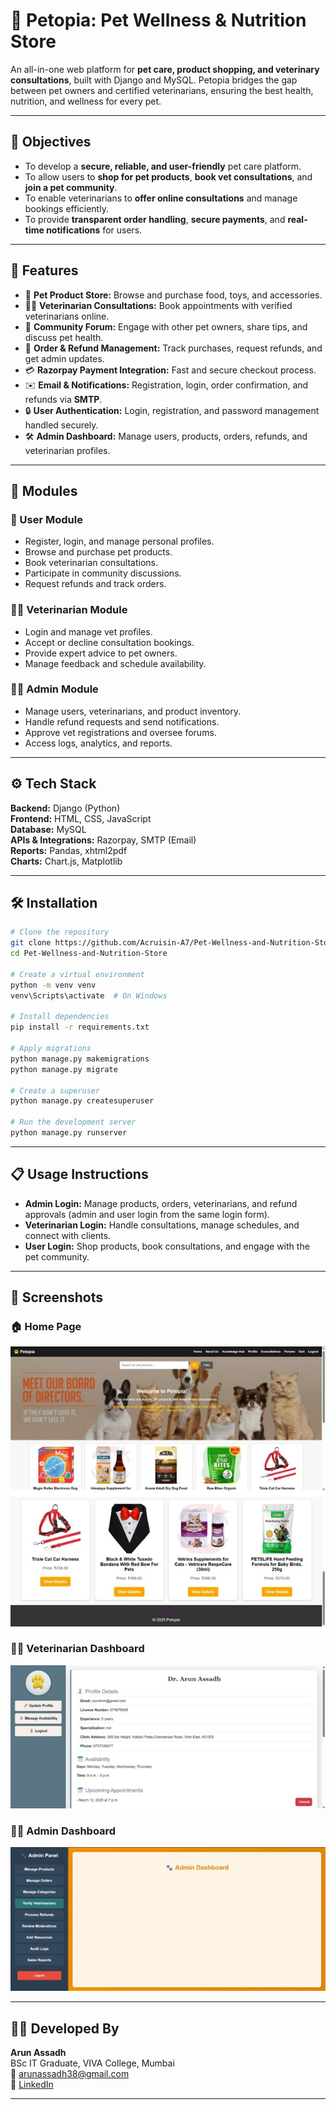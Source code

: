 # 🐾 Petopia: Pet Wellness & Nutrition Store

An all-in-one web platform for **pet care, product shopping, and veterinary consultations**, built with Django and MySQL. Petopia bridges the gap between pet owners and certified veterinarians, ensuring the best health, nutrition, and wellness for every pet.

---

## 🎯 Objectives

- To develop a **secure, reliable, and user-friendly** pet care platform.  
- To allow users to **shop for pet products**, **book vet consultations**, and **join a pet community**.  
- To enable veterinarians to **offer online consultations** and manage bookings efficiently.  
- To provide **transparent order handling**, **secure payments**, and **real-time notifications** for users.

---

## 🚀 Features

- 🐶 **Pet Product Store:** Browse and purchase food, toys, and accessories.  
- 👨‍⚕️ **Veterinarian Consultations:** Book appointments with verified veterinarians online.  
- 💬 **Community Forum:** Engage with other pet owners, share tips, and discuss pet health.  
- 🧾 **Order & Refund Management:** Track purchases, request refunds, and get admin updates.  
- 💳 **Razorpay Payment Integration:** Fast and secure checkout process.  
- ✉️ **Email & Notifications:** Registration, login, order confirmation, and refunds via **SMTP**.  
- 🔒 **User Authentication:** Login, registration, and password management handled securely.   
- 🛠️ **Admin Dashboard:** Manage users, products, orders, refunds, and veterinarian profiles.  

---

## 🧱 Modules

### 👤 User Module
- Register, login, and manage personal profiles.  
- Browse and purchase pet products.  
- Book veterinarian consultations.  
- Participate in community discussions.  
- Request refunds and track orders.

### 👨‍⚕️ Veterinarian Module
- Login and manage vet profiles.  
- Accept or decline consultation bookings.  
- Provide expert advice to pet owners.  
- Manage feedback and schedule availability.

### 🧑‍💼 Admin Module
- Manage users, veterinarians, and product inventory.  
- Handle refund requests and send notifications.  
- Approve vet registrations and oversee forums.  
- Access logs, analytics, and reports.

---

## ⚙️ Tech Stack

**Backend:** Django (Python)  
**Frontend:** HTML, CSS, JavaScript  
**Database:** MySQL  
**APIs & Integrations:** Razorpay, SMTP (Email)  
**Reports:** Pandas, xhtml2pdf  
**Charts:** Chart.js, Matplotlib  

---

## 🛠️ Installation

```bash
# Clone the repository
git clone https://github.com/Acruisin-A7/Pet-Wellness-and-Nutrition-Store.git
cd Pet-Wellness-and-Nutrition-Store

# Create a virtual environment
python -m venv venv
venv\Scripts\activate  # On Windows

# Install dependencies
pip install -r requirements.txt

# Apply migrations
python manage.py makemigrations
python manage.py migrate

# Create a superuser
python manage.py createsuperuser

# Run the development server
python manage.py runserver
```

---

## 📋 Usage Instructions

- **Admin Login:** Manage products, orders, veterinarians, and refund approvals (admin and user login from the same login form).  
- **Veterinarian Login:** Handle consultations, manage schedules, and connect with clients.  
- **User Login:** Shop products, book consultations, and engage with the pet community.  

---

## 📸 Screenshots

### 🏠 Home Page
![Home Page](screenshots/homepage.jpg)

### 👨‍⚕️ Veterinarian Dashboard
![Veterinarian Dashboard](screenshots/vet_dashboard.jpg)

### 🧑‍💼 Admin Dashboard
![Admin Dashboard](screenshots/admin_dashboard.jpg)

---

## 🧑‍💻 Developed By

**Arun Assadh**  
BSc IT Graduate, VIVA College, Mumbai  
📧 [arunassadh38@gmail.com](mailto:arunassadh38@gmail.com)  
🔗 [LinkedIn](https://linkedin.com/in/arunassadh)

---


